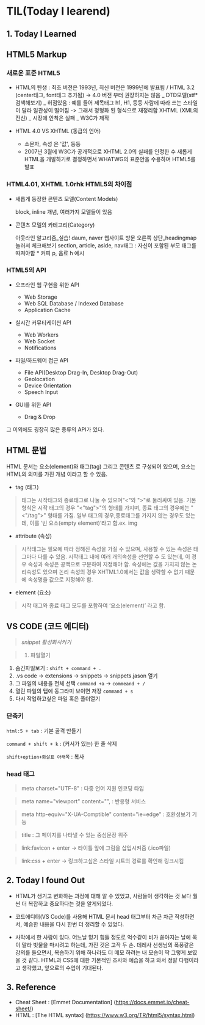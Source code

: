 # TIL(Today I learend)

## 1. Today I Learned

## HTML5 Markup


### 새로운 표준 HTML5

 + HTML의 탄생 : 최초 버전은 1993년, 최신 버전은 1999년에 발표됨 / HTML 3.2 (center태그, font태그 추가됨) -> 4.0 버전 부터 권장하지는 않음 _ DTD모델(stf*검색해보기) _ 허점있음 : 예를 들어 제목태그 h1, H1, 등등 사람에 따라 쓰는 스타일이 달라 일관성이 떨어짐 -> 그래서 정형화 된 형식으로 재정리함  XHTML (XML의 전신) _ 시장에 안착은 실패 _ W3C가 제작

+ HTML 4.0 VS XHTML (동급의 언어)
 	- 소문자, 속성 은 '값', 등등
 	- 2007년 3월에 W3C가 공개적으로 XHTML 2.0의 실패를 인정한 수 새롭게 HTML을 개발하기로 결정하면서 WHATWG의 표준안을 수용하며 HTML5를 발표
 	

### HTML4.01, XHTML 1.0rhk HTML5의 차이점 

+ 새롭게 등장한 콘텐츠 모델(Content Models)

	block, inline 개념, 여러가지 모델들이 있음 
	
+ 콘텐츠 모델의 카테고리(Category) 
 
 	아웃라인 알고리즘_실습!
	daum, naver 웹사이트 방문 
	오른쪽 상단_headingmap눌러서 체크해보기
	section, article, aside, nav태그 : 자신이 포함된 부모	태그를 따져야함 * 커피 p, 음료 h 예시

### HTML5의 API

+ 오프라인 웹 구현을 위한 API
	- Web Storage
	- Web SQL Database / Indexed Database
	- Application Cache 

+ 실시간 커뮤티케이션 API
	
	- Web Workers
	- Web Socket
 	- Notifications
	
+ 파일/하드웨어 접근 API
 	
 	- File API(Desktop Drag-In, Desktop Drag-Out)
 	- Geolocation
 	- Device Orientation
 	- Speech Input


+ GUI를 위한 API

	- Drag & Drop

그 이외에도 굉장히 많은 종류의 API가 있다. 



## HTML 문법

HTML 문서는 요소(element)와 태그(tag) 그리고 콘텐츠 로 구성되어 있으며, 요소는 HTML의 의미를 가진 개념 이라고 할 수 있음.

* tag (태그)

>	태그는 시작태그와 종료태그로 나눌 수 있으며"<"와 ">"로 둘러싸여 있음.
	기본 형식은 시작 태그의 경우 "<"tag">"의 형태를 가지며, 종료 태그의 경우에는 "<"/tag">" 형태를 가짐.
	일부 태그의 경우,종료태그를 가지지 않는 경우도 있는 데, 이를 ‘빈 요소(empty element)’라고 함.ex. img
	
* attribute (속성)

> 시작태그는 필요에 따라 정해진 속성을 가질 수 있으며, 사용할 수 있는 속성은 태그마다 다를 수 있음. 시작태그 내에 여러 개의속성을 선언할 수 도 있는데, 이 경우 속성과 속성은 공백으로 구분하여 지정해야 함. 속성에는 값을 가지지 않는 논리속성도 있으며 논리 속성의 경우 XHTML1.0에서는 값을 생략할 수 없기 때문에 속성명을 값으로 지정해야 함.

* element (요소)

> 시작 태그와 종료 태그 모두를 포함하여 ‘요소(element)’ 라고 함.





## VS CODE (코드 에디터)

> *snippet 활성화시키기*

>1. 파일열기
1. 숨긴파일보기 : `shift + command + .`
1. .vs code -> extensions -> snippets -> snippets.jason 열기
1. 그 파일의 내용을 전체 선택 `command +a` ->  `commeand + /` 
1. 열린 파일의 탭에 동그라미 보이면 저장 `command + s` 
1. 다시 작업하고싶은 파일 혹은 폴더열기

### 단축키



`html:5 + tab` : 기본 골격 만들기

`command + shift + k` : (커서가 있는) 한 줄 삭제

`shift+option+화살표 아래쪽` : 복사




### head 태그

> meta charset="UTF-8" : 다중 언어 지원 인코딩 타입
	
> meta name="viewport" content="", : 반응형 서비스  
>
	
> meta http-equiv="X-UA-Comptible" content="ie=edge" : 호환성보기 기능
	
> title : 그 페이지를 나타낼 수 있는 중심문장 위주
 
> link:favicon + enter -> 타이틀 앞에 그림을 삽입시켜즘 (.ico파일)

> link:css + enter -> 링크하고싶은 스타일 시트의 경로를 확인해 링크시킴



## 2. Today I found Out

* HTML가 생기고 변화하는 과정에 대해 알 수 있었고, 사람들이 생각하는 것 보다 훨씬 더 복잡하고 중요하다는 것을 알게되었다. 

* 코드에디터(VS Code)를 사용해 HTML 문서 head 태그부터 차근 차근 작성하면서, 예습한 내용을 다시 한번 더 정리할 수 있었다. 

* 사막에서 한 사람이 있다. 어느날 믿기 힘들 정도로 억수같이 비가 쏟아지는 날에 목이 말라 빗물을 마시려고 하는데, 가진 것은 고작 두 손. 데레사 선생님의 폭풍같은 강의를 들으면서, 복습하기 위해 하나라도 더 메모 하려는 내 모습이 딱 그렇게 보였을 것 같다. HTML과 CSS에 대한 기본적인 조사와 예습을 하고 와서 정말 다행이라고 생각했고, 앞으로의 수업이 기대된다. 

## 3. Reference


* Cheat Sheet : [Emmet Documentation] (https://docs.emmet.io/cheat-sheet/)
* HTML : [The HTML syntax] (https://www.w3.org/TR/html5/syntax.html)
